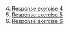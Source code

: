 4. [Response exercise 4](https://www.websequencediagrams.com/files/render?link=Vdkv0RGzTdmUEdGLxjCpdXMmegtn5s2KANINafjlxEPq5HFdfIOng48jZMYfvdcx)
5. [Response exercise 5](https://www.websequencediagrams.com/files/render?link=vP1gkDZYFi17kFlg2MECZm6gKpMKMUHHYQpuS5VGKSzLgwTfMPDlpROgmiCiozLE)
6. [Response exercise 6](https://www.websequencediagrams.com/files/render?link=Vdkv0RGzTdmUEdGLxjCpdXMmegtn5s2KANINafjlxEPq5HFdfIOng48jZMYfvdcx)
